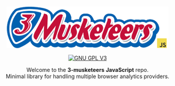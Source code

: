 <p align="center">
  <a href="https://tiendada.com" target="_blank">
    <picture>
      <img width="422" alt="3-musketeers" src="resources/logo-small-js.png">
    </picture>
  </a>
</p>

<p align="center">
  <a href="https://www.gnu.org/licenses/gpl-3.0">
    <img src="https://img.shields.io/badge/License-GPLv3-blue.svg" alt="GNU GPL V3">
  </a>
</p>

<p align="center">
  Welcome to the <b>3-musketeers</b> <b>JavaScript</b> repo. <br/>
  Minimal library for handling multiple browser analytics providers.
</p>

